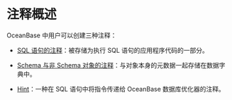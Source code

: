 注释概述 
=========================



OceanBase 中用户可以创建三种注释：

* [SQL 语句的注释](../../../11.sql-reference-oracle-mode/3.basic-elements-1/6.annotation-1/2.comments-on-the-sql-statement.md)：被存储为执行 SQL 语句的应用程序代码的一部分。

  

* [Schema 与非 Schema 对象的注释](../../../11.sql-reference-oracle-mode/3.basic-elements-1/6.annotation-1/3.comment-on-schema-and-non-schema-objects.md)：与对象本身的元数据一起存储在数据字典中。

  

* [Hint](../../../11.sql-reference-oracle-mode/3.basic-elements-1/6.annotation-1/4.Hint/1.hint-overview.md)：一种在 SQL 语句中将指令传递给 OceanBase 数据库优化器的注释。

  



